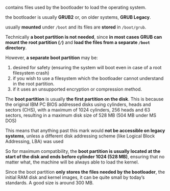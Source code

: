 contains files used by the bootloader to load the operating system.

the bootloader is usually **GRUB2** or, on older systems, **GRUB Legacy**.

usually **mounted** under `/boot` and its files are **stored** in `/boot/grub`.

Technically **a boot partition is not needed**, since **in most cases GRUB can mount the root partition (`/`)** and **load the files from a separate `/boot` directory**.

However, **a separate boot partition** may be:
1. desired for safety (ensuring the system will boot even in case of a root filesystem crash)
2. if you wish to use a filesystem which the bootloader cannot understand in the root partition. 
3. if it uses an unsupported encryption or compression method.

The **boot partition** is usually **the first partition on the disk**. This is because the original IBM PC BIOS addressed disks using cylinders, heads and sectors (CHS), with a maximum of 1024 cylinders, 256 heads and 63 sectors, resulting in a maximum disk size of 528 MB (504 MB under MS DOS)

This means that anything past this mark would **not be accessible on legacy systems**, unless a different disk addressing scheme (like Logical Block Addressing, LBA) was used

So for maximum compatibility, the **boot partition is usually located at the start of the disk and ends before cylinder 1024 (528 MB)**, ensuring that no matter what, the machine will be always
able to load the kernel.

Since the boot partition **only stores the files needed by the bootloader**, the initial RAM disk and kernel images, it can be quite small by today’s standards. A good size is around 300 MB.

